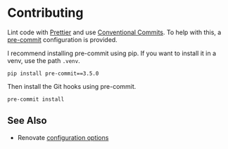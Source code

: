# Contributing

Lint code with [Prettier](https://prettier.io/) and use [Conventional Commits](https://www.conventionalcommits.org). To help with this, a [pre-commit](https://pre-commit.com/) configuration is provided.

I recommend installing pre-commit using pip. If you want to install it in a venv, use the path `.venv`.

```shell
pip install pre-commit==3.5.0
```

Then install the Git hooks using pre-commit.

```shell
pre-commit install
```

## See Also

- Renovate [configuration options](https://docs.renovatebot.com/configuration-options/)
